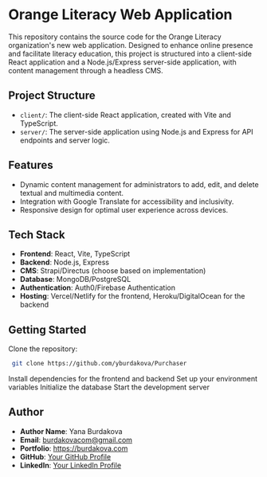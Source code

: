 # Orange Literacy Web Application

This repository contains the source code for the Orange Literacy organization's new web application. Designed to enhance online presence and facilitate literacy education, this project is structured into a client-side React application and a Node.js/Express server-side application, with content management through a headless CMS.

## Project Structure

- `client/`: The client-side React application, created with Vite and TypeScript.
- `server/`: The server-side application using Node.js and Express for API endpoints and server logic.

## Features

- Dynamic content management for administrators to add, edit, and delete textual and multimedia content.
- Integration with Google Translate for accessibility and inclusivity.
- Responsive design for optimal user experience across devices.

## Tech Stack

- **Frontend**: React, Vite, TypeScript
- **Backend**: Node.js, Express
- **CMS**: Strapi/Directus (choose based on implementation)
- **Database**: MongoDB/PostgreSQL
- **Authentication**: Auth0/Firebase Authentication
- **Hosting**: Vercel/Netlify for the frontend, Heroku/DigitalOcean for the backend

## Getting Started
Clone the repository:
 ```bash  
  git clone https://github.com/yburdakova/Purchaser 
```
Install dependencies for the frontend and backend
Set up your environment variables
Initialize the database
Start the development server


## Author

- **Author Name**: Yana Burdakova
- **Email**: burdakovacom@gmail.com
- **Portfolio**: https://burdakova.com
- **GitHub**: [Your GitHub Profile](https://github.com/yburdakova)
- **LinkedIn**: [Your LinkedIn Profile](https://www.linkedin.com/in/yana-burdakova/)